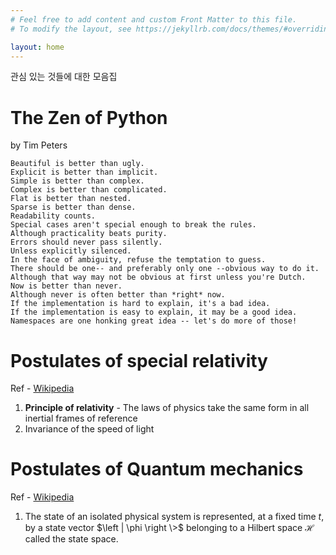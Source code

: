 ```yaml
---
# Feel free to add content and custom Front Matter to this file.
# To modify the layout, see https://jekyllrb.com/docs/themes/#overriding-theme-defaults

layout: home
---
```


관심 있는 것들에 대한 모음집

# The Zen of Python

by Tim Peters

```
Beautiful is better than ugly.
Explicit is better than implicit.
Simple is better than complex.
Complex is better than complicated.
Flat is better than nested.
Sparse is better than dense.
Readability counts.
Special cases aren't special enough to break the rules.
Although practicality beats purity.
Errors should never pass silently.
Unless explicitly silenced.
In the face of ambiguity, refuse the temptation to guess.
There should be one-- and preferably only one --obvious way to do it.
Although that way may not be obvious at first unless you're Dutch.
Now is better than never.
Although never is often better than *right* now.
If the implementation is hard to explain, it's a bad idea.
If the implementation is easy to explain, it may be a good idea.
Namespaces are one honking great idea -- let's do more of those!
```

# Postulates of special relativity
Ref - [Wikipedia](https://en.wikipedia.org/wiki/Postulates_of_special_relativity)
1. **Principle of relativity** - 
 The laws of physics take the same form in all inertial frames of reference
2. Invariance of the speed of light

# Postulates of Quantum mechanics
Ref - [Wikipedia](https://en.wikipedia.org/wiki/Postulates_of_special_relativity)
1. The state of an isolated physical system is represented, at a fixed time $t$,
 by a state vector $\left | \phi \right \>$ belonging to a Hilbert space
 $\mathcal{H}$ called the state space.
